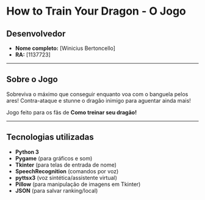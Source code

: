 # How to Train Your Dragon - O Jogo

## Desenvolvedor

- **Nome completo:** [Winicius Bertoncello]
- **RA:** [1137723]

---

## Sobre o Jogo

Sobreviva o máximo que conseguir enquanto voa com o banguela pelos ares! Contra-ataque e stunne o dragão inimigo para aguentar ainda mais! 

Jogo feito para os fãs de **Como treinar seu dragão!**

---

## Tecnologias utilizadas

- **Python 3**
- **Pygame** (para gráficos e som)
- **Tkinter** (para telas de entrada de nome)
- **SpeechRecognition** (comandos por voz)
- **pyttsx3** (voz sintética/assistente virtual)
- **Pillow** (para manipulação de imagens em Tkinter)
- **JSON** (para salvar ranking/local)
